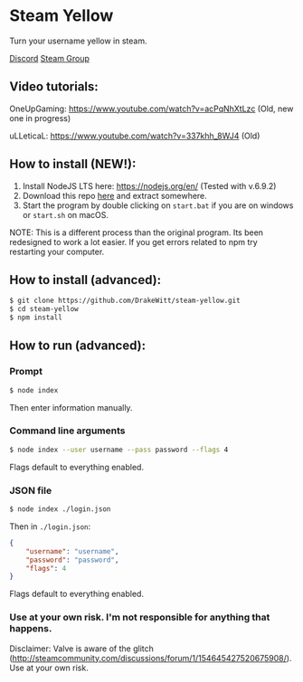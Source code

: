 # Steam Yellow
Turn your username yellow in steam.

[Discord](https://discord.gg/VzzEutE)
[Steam Group](http://steamcommunity.com/groups/goldnamemasterrace)

## Video tutorials:
OneUpGaming: https://www.youtube.com/watch?v=acPqNhXtLzc (Old, new one in progress)

uLLeticaL: https://www.youtube.com/watch?v=337khh_8WJ4 (Old)

## How to install (NEW!):
1. Install NodeJS LTS here: https://nodejs.org/en/ (Tested with v.6.9.2)
2. Download this repo [here](https://github.com/DrakeWitt/steam-yellow/archive/master.zip) and extract somewhere.
3. Start the program by double clicking on `start.bat` if you are on windows or `start.sh` on macOS.

NOTE: This is a different process than the original program. Its been redesigned to work a lot easier. If you get errors related to npm try restarting your computer. 

## How to install (advanced):
```bash
$ git clone https://github.com/DrakeWitt/steam-yellow.git
$ cd steam-yellow
$ npm install
```

## How to run (advanced):

### Prompt
```bash
$ node index
```

Then enter information manually.

### Command line arguments
```bash
$ node index --user username --pass password --flags 4
```

Flags default to everything enabled.

### JSON file
```bash
$ node index ./login.json
```

Then in `./login.json`:

```json
{
	"username": "username",
	"password": "password",
	"flags": 4
}
```

Flags default to everything enabled.

### Use at your own risk. I'm not responsible for anything that happens. 

Disclaimer: Valve is aware of the glitch (http://steamcommunity.com/discussions/forum/1/154645427520675908/). Use at your own risk. 
